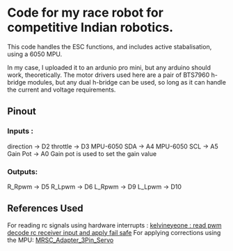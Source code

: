 # Code for my race robot for competitive Indian robotics.


This code handles the ESC functions, and includes active stabalisation, using a 6050 MPU.

In my case, I uploaded it to an ardunio pro mini, but any arduino should work, theoretically.
The motor drivers used here are a pair of BTS7960 h-bridge modules, but any dual h-bridge can be used, so long as it can handle the current and voltage requirements.

## Pinout
### Inputs :
direction    ->  D2
throttle     ->  D3
MPU-6050 SDA ->  A4
MPU-6050 SCL ->  A5
Gain Pot     ->  A0
Gain pot is used to set the gain value 

### Outputs:
R_Rpwm -> D5
R_Lpwm -> D6
L_Rpwm -> D9
L_Lpwm -> D10

## References Used
For reading rc signals using hardware interrupts : [kelvineyeone : read pwm decode rc receiver input and apply fail safe](https://projecthub.arduino.cc/kelvineyeone/read-pwm-decode-rc-receiver-input-and-apply-fail-safe-113bac)
For applying corrections using the MPU: [MRSC_Adapter_3Pin_Servo ](https://github.com/TheDIYGuy999/MRSC_Adapter_3Pin_Servo)
